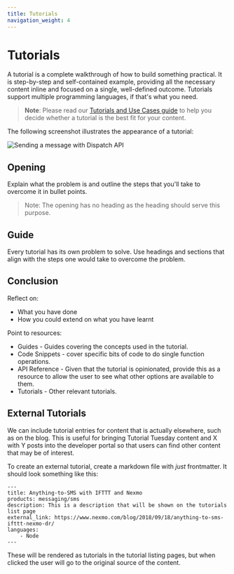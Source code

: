 ```yaml
---
title: Tutorials
navigation_weight: 4
---
```


# Tutorials

A tutorial is a complete walkthrough of how to build something practical. It is  step-by-step and self-contained example, providing all the necessary content inline and focused on a single, well-defined outcome. Tutorials support multiple programming languages, if that's what you need.

> **Note**: Please read our [Tutorials and Use Cases guide](/contribute/guides/tutorials-and-use-cases) to help you decide whether a tutorial is the best fit for your content.

The following screenshot illustrates the appearance of a tutorial:

![Sending a message with Dispatch API](/assets/images/contributing/task-example.png)



## Opening

Explain what the problem is and outline the steps that you'll take to overcome it in bullet points.

> Note: The opening has no heading as the heading should serve this purpose.

## Guide

Every tutorial has its own problem to solve. Use headings and sections that align with the steps one would take to overcome the problem.

## Conclusion

Reflect on:

* What you have done
* How you could extend on what you have learnt

Point to resources:

* Guides - Guides covering the concepts used in the tutorial.
* Code Snippets - cover specific bits of code to do single function operations.
* API Reference - Given that the tutorial is opinionated, provide this as a resource to allow the user to see what other options are available to them.
* Tutorials - Other relevant tutorials.

## External Tutorials

We can include tutorial entries for content that is actually elsewhere, such as on the blog. This is useful for bringing Tutorial Tuesday content and X with Y posts into the developer portal so that users can find other content that may be of interest.

To create an external tutorial, create a markdown file with _just_ frontmatter. It should look something like this:

```
---
title: Anything-to-SMS with IFTTT and Nexmo
products: messaging/sms
description: This is a description that will be shown on the tutorials list page
external_link: https://www.nexmo.com/blog/2018/09/18/anything-to-sms-ifttt-nexmo-dr/
languages:
    - Node
---
```

These will be rendered as tutorials in the tutorial listing pages, but when clicked the user will go to the original source of the content.
